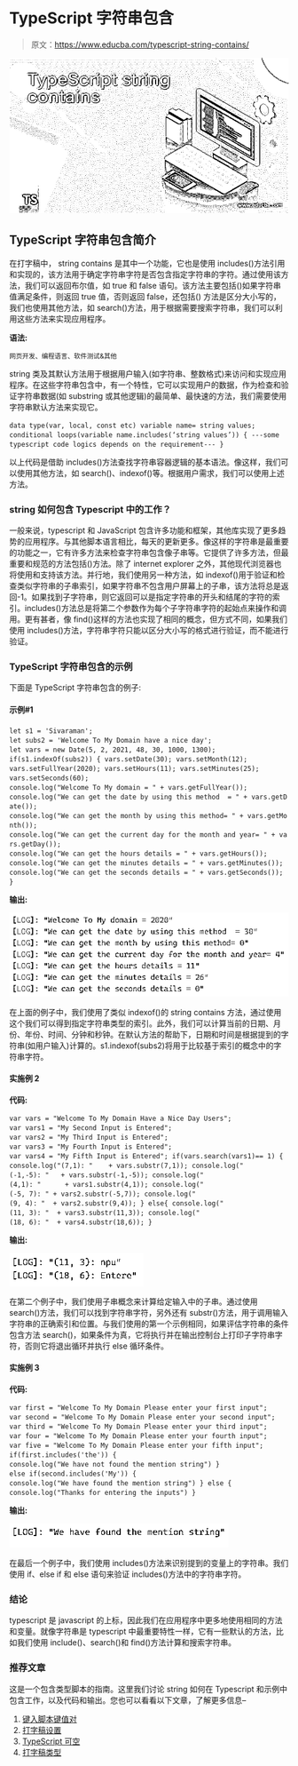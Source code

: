 # TypeScript 字符串包含

> 原文：<https://www.educba.com/typescript-string-contains/>

![TypeScript string contains](img/5f72f96e0bcc662c2e147f1e6354e7b4.png)



## TypeScript 字符串包含简介

在打字稿中， string contains 是其中一个功能，它也是使用 includes()方法引用和实现的，该方法用于确定字符串字符是否包含指定字符串的字符。通过使用该方法，我们可以返回布尔值，如 true 和 false 语句。该方法主要包括()如果字符串值满足条件，则返回 true 值，否则返回 false，还包括() 方法是区分大小写的，我们也使用其他方法，如 search()方法，用于根据需要搜索字符串，我们可以利用这些方法来实现应用程序。

**语法:**

<small>网页开发、编程语言、软件测试&其他</small>

string 类及其默认方法用于根据用户输入(如字符串、整数格式)来访问和实现应用程序。在这些字符串包含中，有一个特性，它可以实现用户的数据，作为检查和验证字符串数据(如 substring 或其他逻辑)的最简单、最快速的方法，我们需要使用字符串默认方法来实现它。

`data type(var, local, const etc) variable name= string values;
conditional loops(variable name.includes(‘string values’))
{
---some typescript code logics depends on the requirement---
}`

以上代码是借助 includes()方法查找字符串容器逻辑的基本语法。像这样，我们可以使用其他方法，如 search()、indexof()等。根据用户需求，我们可以使用上述方法。

### string 如何包含 Typescript 中的工作？

一般来说，typescript 和 JavaScript 包含许多功能和框架，其他库实现了更多趋势的应用程序。与其他脚本语言相比，每天的更新更多。像这样的字符串是最重要的功能之一，它有许多方法来检查字符串包含像子串等。它提供了许多方法，但最重要和规范的方法包括()方法。除了 internet explorer 之外，其他现代浏览器也将使用和支持该方法。并行地，我们使用另一种方法，如 indexof()用于验证和检查类似字符串的子串索引，如果字符串不包含用户屏幕上的子串，该方法将总是返回-1。如果找到子字符串，则它返回可以是指定字符串的开头和结尾的字符的索引。includes()方法总是将第二个参数作为每个子字符串字符的起始点来操作和调用。更有甚者，像 find()这样的方法也实现了相同的概念，但方式不同，如果我们使用 includes()方法，字符串字符只能以区分大小写的格式进行验证，而不能进行验证。

### TypeScript 字符串包含的示例

下面是 TypeScript 字符串包含的例子:

#### 示例#1

`let s1 = 'Sivaraman';
let subs2 = 'Welcome To My Domain have a nice day';
let vars = new Date(5, 2, 2021, 48, 30, 1000, 1300);
if(s1.indexOf(subs2))
{
vars.setDate(30);
vars.setMonth(12);
vars.setFullYear(2020);
vars.setHours(11);
vars.setMinutes(25);
vars.setSeconds(60);
console.log("Welcome To My domain = " + vars.getFullYear());
console.log("We can get the date by using this method  = " + vars.getDate());
console.log("We can get the month by using this method= " + vars.getMonth());
console.log("We can get the current day for the month and year= " + vars.getDay());
console.log("We can get the hours details = " + vars.getHours());
console.log("We can get the minutes details = " + vars.getMinutes());
console.log("We can get the seconds details = " + vars.getSeconds());
}`

**输出:**

![TypeScript string contains output 1](img/c467bdc86c3d9f86402c386ee8366a7f.png)



在上面的例子中，我们使用了类似 indexof()的 string contains 方法，通过使用这个我们可以得到指定字符串类型的索引。此外，我们可以计算当前的日期、月份、年份、时间、分钟和秒钟。在默认方法的帮助下，日期和时间是根据提到的字符串(如用户输入)计算的。s1.indexof(subs2)将用于比较基于索引的概念中的字符串字符。

#### 实施例 2

**代码:**

`var vars = "Welcome To My Domain Have a Nice Day Users";
var vars1 = "My Second Input is Entered";
var vars2 = "My Third Input is Entered";
var vars3 = "My Fourth Input is Entered";
var vars4 = "My Fifth Input is Entered";
if(vars.search(vars1)== 1)
{
console.log("(7,1): "    + vars.substr(7,1));
console.log("(-1,-5): "   + vars.substr(-1,-5));
console.log("(4,1): "      + vars1.substr(4,1));
console.log("(-5, 7): " + vars2.substr(-5,7));
console.log("(9, 4): "  + vars2.substr(9,4));
}
else{
console.log("(11, 3): "  + vars3.substr(11,3));
console.log("(18, 6): "  + vars4.substr(18,6));
}`

**输出:**

![TypeScript string contains output 2](img/14dd38eb8b3361469e66b941823a43f4.png)



在第二个例子中，我们使用子串概念来计算给定输入中的子串。通过使用 search()方法，我们可以找到字符串字符，另外还有 substr()方法，用于调用输入字符串的正确索引和位置。与我们使用的第一个示例相同，如果评估字符串的条件包含方法 search()，如果条件为真，它将执行并在输出控制台上打印子字符串字符，否则它将退出循环并执行 else 循环条件。

#### 实施例 3

**代码:**

`var first = "Welcome To My Domain Please enter your first input";
var second = "Welcome To My Domain Please enter your second input";
var third = "Welcome To My Domain Please enter your third input";
var four = "Welcome To My Domain Please enter your fourth input";
var five = "Welcome To My Domain Please enter your fifth input";
if(first.includes('the'))
{
console.log("We have not found the mention string")
}
else if(second.includes('My'))
{
console.log("We have found the mention string")
}
else
{
console.log("Thanks for entering the inputs")
}`

**输出:**

![output 3](img/909eae71413d40d7a657b805446862d1.png)



在最后一个例子中，我们使用 includes()方法来识别提到的变量上的字符串。我们使用 if、else if 和 else 语句来验证 includes()方法中的字符串字符。

### 结论

typescript 是 javascript 的上标，因此我们在应用程序中更多地使用相同的方法和变量。就像字符串是 typescript 中最重要特性一样，它有一些默认的方法，比如我们使用 include()、search()和 find()方法计算和搜索字符串。

### 推荐文章

这是一个包含类型脚本的指南。这里我们讨论 string 如何在 Typescript 和示例中包含工作，以及代码和输出。您也可以看看以下文章，了解更多信息–

1.  [键入脚本键值对](https://www.educba.com/typescript-key-value-pair/)
2.  [打字稿设置](https://www.educba.com/typescript-set/)
3.  [TypeScript 可空](https://www.educba.com/typescript-nullable/)
4.  [打字稿类型](https://www.educba.com/typescript-typeof/)





